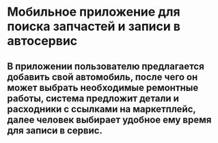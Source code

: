 # Мобильное приложение для поиска запчастей и записи в автосервис
В приложении пользователю предлагается добавить свой автомобиль, после чего он может выбрать необходимые ремонтные работы, система предложит детали и расходники с ссылками на маркетплейс, далее человек выбирает удобное ему время для записи в сервис.
---
